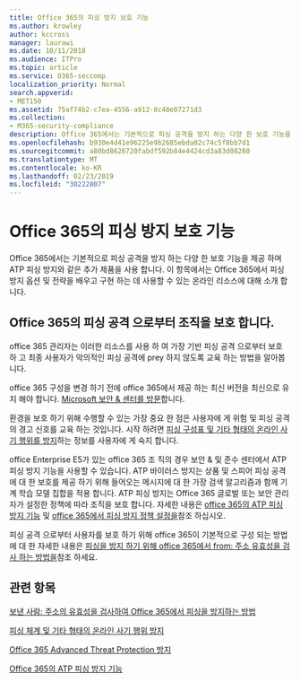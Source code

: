 ```yaml
---
title: Office 365의 피싱 방지 보호 기능
ms.author: krowley
author: kccross
manager: laurawi
ms.date: 10/11/2018
ms.audience: ITPro
ms.topic: article
ms.service: O365-seccomp
localization_priority: Normal
search.appverid:
- MET150
ms.assetid: 75af74b2-c7ea-4556-a912-8c48e07271d3
ms.collection:
- M365-security-compliance
description: Office 365에서는 기본적으로 피싱 공격을 방지 하는 다양 한 보호 기능을 제공 하며 ATP 피싱 방지와 같은 추가 제품을 사용 합니다. 이 항목에서는 Office 365에서 피싱 방지 옵션 및 전략을 배우고 구현 하는 데 사용할 수 있는 온라인 리소스에 대해 소개 합니다.
ms.openlocfilehash: b930e4d41e96225e9b2685ebda02c74c5f8bb7d1
ms.sourcegitcommit: a80bd8626720fabdf592b84e4424cd3a83d08280
ms.translationtype: MT
ms.contentlocale: ko-KR
ms.lasthandoff: 02/23/2019
ms.locfileid: "30222807"
---
```

# <a name="anti-phishing-protection-in-office-365"></a>Office 365의 피싱 방지 보호 기능

Office 365에서는 기본적으로 피싱 공격을 방지 하는 다양 한 보호 기능을 제공 하며 ATP 피싱 방지와 같은 추가 제품을 사용 합니다. 이 항목에서는 Office 365에서 피싱 방지 옵션 및 전략을 배우고 구현 하는 데 사용할 수 있는 온라인 리소스에 대해 소개 합니다.
  
## <a name="protect-your-organization-against-phishing-attacks-in-office-365"></a>Office 365의 피싱 공격 으로부터 조직을 보호 합니다.

office 365 관리자는 이러한 리소스를 사용 하 여 가장 기반 피싱 공격 으로부터 보호 하 고 최종 사용자가 악의적인 피싱 공격에 prey 하지 않도록 교육 하는 방법을 알아봅니다.
  
office 365 구성을 변경 하기 전에 office 365에서 제공 하는 최신 버전을 최신으로 유지 해야 합니다. [Microsoft 보안 &amp; 센터를 방문](https://www.microsoft.com/security/default.aspx)합니다.
  
환경을 보호 하기 위해 수행할 수 있는 가장 중요 한 점은 사용자에 게 위험 및 피싱 공격의 경고 신호를 교육 하는 것입니다. 시작 하려면 [피싱 구성표 및 기타 형태의 온라인 사기 행위를 방지](https://support.office.com/article/f84750b4-2f2c-46c3-89f6-e65f7f8c3546)하는 정보를 사용자에 게 숙지 합니다.
  
office Enterprise E5가 있는 office 365 조 직의 경우 보안 &amp; 및 준수 센터에서 ATP 피싱 방지 기능을 사용할 수 있습니다. ATP 바이러스 방지는 상품 및 스피어 피싱 공격에 대 한 보호를 제공 하기 위해 들어오는 메시지에 대 한 가장 검색 알고리즘과 함께 기계 학습 모델 집합을 적용 합니다. ATP 피싱 방지는 Office 365 글로벌 또는 보안 관리자가 설정한 정책에 따라 조직을 보호 합니다. 자세한 내용은 [office 365의 ATP 피싱 방지 기능](atp-anti-phishing.md) 및 [office 365에서 피싱 방지 정책 설정을](set-up-anti-phishing-policies.md)참조 하십시오.
  
피싱 공격 으로부터 사용자를 보호 하기 위해 office 365이 기본적으로 구성 되는 방법에 대 한 자세한 내용은 [피싱을 방지 하기 위해 office 365에서 from: 주소 유효성을 검사 하는 방법을](how-office-365-validates-the-from-address.md)참조 하세요.
  
## <a name="related-topics"></a>관련 항목

[보낸 사람: 주소의 유효성을 검사하여 Office 365에서 피싱을 방지하는 방법](how-office-365-validates-the-from-address.md)
  
[피싱 체계 및 기타 형태의 온라인 사기 행위 방지](https://support.office.com/article/f84750b4-2f2c-46c3-89f6-e65f7f8c3546)
  
[Office 365 Advanced Threat Protection 방지](office-365-atp.md)
  
[Office 365의 ATP 피싱 방지 기능](atp-anti-phishing.md)
  

